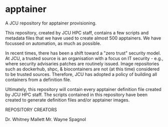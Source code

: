 # apptainer
A JCU repository for apptainer provisioning.

This repository, created by JCU HPC staff, contains a few scripts and
metadata files that we have used to create almost 500 apptainers.  We
have focussed on automation, as much as possible.

In recent times, there has been a shift toward a "zero trust" security
model.  At JCU, a trusted source is an organisation with a focus on IT
security - e.g., where security advisaries patches are routinely issued.
Image repositories such as dockerhub, shpc, & biocontainers are not (at
this time) considered to be trusted sources.  Therefore, JCU has adopted
a policy of building all containers from a definition file.

Ultimately, this repository will contain every apptainer definition file
created by JCU HPC staff.  The scripts contained in this repository have
been created to generate definition files and/or apptainer images.

REPOSITORY CREATORS

Dr. Whitney Mallett
Mr. Wayne Spagnol

